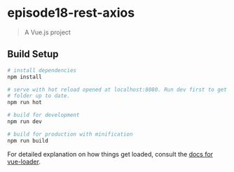 # episode18-rest-axios

> A Vue.js project

## Build Setup

``` bash
# install dependencies
npm install

# serve with hot reload opened at localhost:8080. Run dev first to get the dist
# folder up to date.
npm run hot

# build for development
npm run dev

# build for production with minification
npm run build
```

For detailed explanation on how things get loaded, consult the [docs for vue-loader](http://vuejs.github.io/vue-loader).
